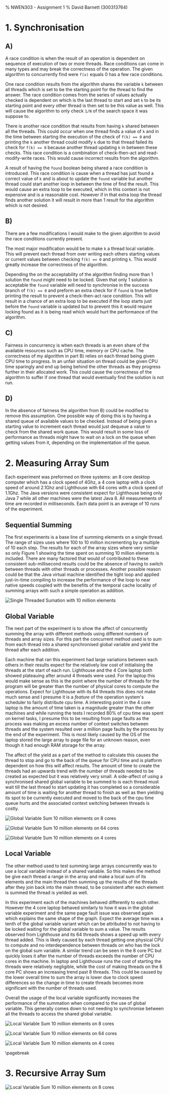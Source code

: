 % NWEN303 - Assignment 1
% David Barnett (300313764)

# 1. Synchronisation 
<!--
K and finished are global / shared variables
-->

## A)
<!--
race condition
where the output is dependent on the sequence or timing of other uncontrollable events
- race:
    k is overwritten by each thread
    a loop may start while found is being assigned
    multiple threads could find a result at the same time

Types:
- check-then-act
- read-modify-write
-->

A race condition is when the result of an operation is dependent on 
sequence of execution of two or more threads. Race conditions can come in many types
and may break the correctness of the operation. The given algorithm to concurrently 
find were `f(x)` equals 0 has a few race conditions.

One race condition results from the algorithm shares the variable `k` between all threads
which is set to be the starting point for the thread to find the answer. The race condition
comes from the series of values actually checked is dependent on which is the last thread
to start and set `k` to be its starting point and every other thread is then set to be this
value as well. This will cause the algorithm to only check `1/N` of the search space it was
suppose to. 

There is another race condition that results from having `k` shared between all the threads.
This could occur when one thread finds a value of `k` and in the time between starting the
execution of the check of `f(k) == 0` and printing the `k` another thread could modify
`k` due to that thread failed its check for `f(k) == 0` because another thread updating
`k` in between these checks. This race condition is a combination of check-then-act and 
read-modify-write races. This would cause incorrect results from the algorithm.

A result of having the `found` boolean being shared a race condition is introduced.
This race condition is cause when a thread has  just found a correct value of `k` and
is about to update the `found` variable but another thread could start another loop
in between the time of find the result. This would cause an extra loop to be executed,
which in this context is not expensive and is a reasonable cost. However if in that extra
loop the thread finds another solution it will result in more than 1 result for the algorithm
which is not desired. 

## B)
<!--
modify to avoid reace condition,
correct without race nor deadlocks 

-   make k to be a thread local variable
-->

There are a few modifications I would make to the given algorithm to avoid the race
conditions currently present. 

The most major modification would be to make `k` a thread local variable.
This will prevent each thread from over writing each others starting values or current values
between checking `f(k) == 0` and printing `k`. 
This would greatly increase the correctness of the algorithm. 

Depending the on the acceptability of the algorithm finding more than 1 solution the `found` 
might need to be locked. Given that only 1 solution is acceptable the `found` variable will
need to synchronise in the success branch of `f(k) == 0` and preform an extra check for if
`found` is true before printing the result to prevent a check-then-act race condition.
This will result in a chance of an extra loop to be executed if the loop starts just before the
`found` variable is updated but to prevent this it would require locking found as it is being
read which would hurt the performance of the algorithm. 

## C)
<!--
fairness, how does B) depend on fairness assumption
- same amount of process time
- fair share of processing time between threads
- pusdeo stravation
-->

Fairness in concurrency is when each threads is an even share
of the available resources such as CPU time, memory or CPU cache.
The correctness of my algorithm in part B) relies on each thread being
given CPU time to progress. In an unfair situation on thread could
be given CPU time sparingly and end up being behind the other threads
as they progress further in their allocated work. This could cause the
correctness of the algorithm to suffer if one thread that would eventually
find the solution is not run.

## D)
<!--
how could algorithm from B) could be modified to work
with absence of fairness. How does it impact performace
-->

In the absence of fairness the algorithm from B) could be modified to remove this
assumption. One possible way of doing this is by having a shared queue of available
values to be checked. Instead of being given a starting value to increment each thread
would just dequeue a value to check from the shared work queue. This would result in 
some loss of performance as threads might have to wait on a lock on the queue when getting
values from it, depending on the implementation of the queue.

# 2. Measuring Array Sum

Each experiment was preformed on three systems: an 8 core desktop computer which 
has a clock speed of 4Ghz, a 4 core laptop with a clock speed of around 2.1Ghz
and Lighthouse with 64 cores with a clock speed of 1.1Ghz. The Java versions were
consistent expect for Lighthouse being only Java 7 while all other machines were
the latest Java 8. All measurements of time are recorded in milliseconds. 
Each data point is an average of 10 runs of the experiment.

## Sequential Summing

The first experiments is a base line of summing elements on a single thread.
The range of sizes uses where 100 to 10 million incrementing by a multiple of
10 each step. The results for each of the array sizes where very similar so
only Figure 1 showing the time spent on summing 10 million elements is included.
There are many factored that would of contributed to these consistent sub-millisecond 
results could be the absence of having to switch between threads with other
threads or processes. Another possible reason could be that the Java virtual
machine identified the tight loop and applied just-in-time compiling to
increase the performance of the loop to near native speeds coupled with the
benefits of the temporal cache locality of summing arrays with such a simple
operation as addition. 

![Single Threaded Sumation with 10 million elements](./figures/yomi-single-threads-vs-time-10000000.png)

## Global Variable

The next part of the experiment is to show the affect of concurrently summing
the array with different methods using different numbers of threads and array
sizes. For this part the concurrent method used is to sum from each thread into
a shared synchronised global variable and yield the thread after each addition.

Each machine that ran this experiment had large variations between each others
in their results expect for the relatively low cost of initialising the threads
at the start of each run. Lighthouse and the 4 Core laptop both showed plateauing 
after around 4 threads were used. For the laptop this would make sense as this
is the point where the number of threads for the program will be greater than
the number of physical cores to compute the operations. Expect for Lighthouse
with its 64 threads this does not make much sense and I presume it is a
*feature* of the operation system's scheduler to fairly distribute cpu time.
A interesting point in the 4 core laptop is the amount of time taken is a
magnitude greater than the other machines and while running the tests I
recorded 80% of cpu time was spent on kernel tasks, I presume this to be
resulting from page faults as the process was making an excess number of
context switches between threads and the system resulted over a million page
faults by the process by the end of the experiment. This is most likely caused
by the OS of the laptop stored the large array to page file for an unknown
reason, even though it had enough RAM storage for the array.

The affect of the yield as a part of the method to calculate this causes the
thread to stop and go to the back of the queue for CPU time and is platform
dependent on how this will affect results. The amount of time to create the
threads had an upwards trend with the number of threads needed to be created as
expected but it was relatively very small. A side-affect of using a synchronised shared
global variable to be summed to is each thread must wait till the last thread to start updating it
has completed so a considerable amount of time is waiting for another thread to finish as well as
then yielding its spot to be currently executed and moved to the back of the cpu time queue hurts and
the associated context switching between threads is costly.

![Global Variable Sum 10 million elements on 8 cores](./figures/yomi-global-threads-vs-time-10000000.png)

![Global Variable Sum 10 million elements on 64 cores](./figures/lighthouse.ecs.vuw.ac.nz-global-threads-vs-time-10000000.png)

![Global Variable Sum 10 million elements on 4 cores](./figures/david.local-global-threads-vs-time-10000000.png)

## Local Variable

The other method used to test summing large arrays concurrently was to use a local variable 
instead of a shared variable. So this makes the method be give each thread a range in the array
and make a local sum of its elements and the main thread then summing up the results of the threads
after they join back into the main thread, to be consistent after each element is summed the thread is yielded as
well.

In this experiment each of the machines behaved differently to each other. However the 4 core laptop behaved
similarly to how it was in the global variable experiment and the same page fault issue was observed again which
explains the same shape of the graph. Expect the average time was a tenth of the global variable variant which can be attributed
to not having to be locked waiting for the global variable to sum a value.
The results observed from Lighthouse and its 64 threads shows a speed up with every thread added.
This is likely caused by each thread getting one physical CPU to compute and no interdependence between
threads on who has the lock on the global sum variable. A similar trend can be seen in the 8 core PC but
quickly loses it after the number of threads exceeds the number of CPU cores in the machine. In laptop and
Lighthouse runs the cost of starting the threads were relatively negligible, while the cost of making threads 
on the 8 core PC shows an increasing trend past 8 threads. This could be caused by the lower overall time to
sum the array is lower due to clock speed differences so the change in time to create threads becomes more significant
with the number of threads used.

Overall the usage of the local variable significantly increases the performance of the summation when compared to 
the use of global variable. This generally comes down to not needing to synchronise between all the threads to access
the shared global variable.

![Local Variable Sum 10 million elements on 8 cores](./figures/yomi-local-threads-vs-time-10000000.png)

![Local Variable Sum 10 million elements on 64 cores](./figures/lighthouse.ecs.vuw.ac.nz-local-threads-vs-time-10000000.png)

![Local Variable Sum 10 million elements on 4 cores](./figures/david.local-local-threads-vs-time-1000000.png)


\pagebreak

# 3. Recursive Array Sum
<!--
Extra: thread pool, executor service
-->

![Local Variable Sum 10 million elements on 8 cores](./figures/yomi-recurse-threads-vs-time-10000000.png)
